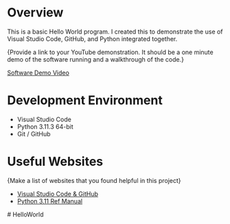 # Overview

This is a basic Hello World program. I created this to 
demonstrate the use of Visual Studio Code, GitHub, and 
Python integrated together.

{Provide a link to your YouTube demonstration.  It should be a one minute demo of the software running and a walkthrough of the code.}

[Software Demo Video](http://youtube.link.goes.here)

# Development Environment

* Visual Studio Code
* Python 3.11.3 64-bit
* Git / GitHub

# Useful Websites

{Make a list of websites that you found helpful in this project}
* [Visual Studio Code & GitHub](https://code.visualstudio.com/docs/editor/versioncontrol)
* [Python 3.11 Ref Manual](https://docs.python.org/3.11/library/index.html)

#   H e l l o W o r l d  
 